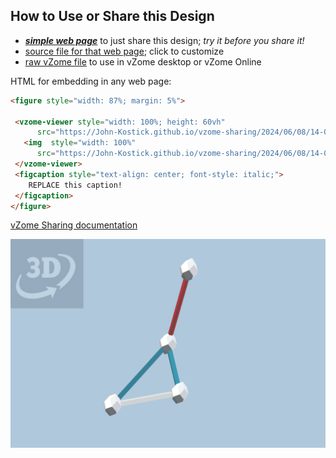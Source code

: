 
## How to Use or Share this Design

 - [***simple web page***](<https://John-Kostick.github.io/vzome-sharing/2024/06/08/14-02-34-Kepler-Triangle/>) to just share this design; *try it before you share it!*
 - [source file for that web page](<https://github.com/John-Kostick/vzome-sharing/edit/main/2024/06/08/14-02-34-Kepler-Triangle/index.md>); click to customize
 - [raw vZome file](<https://raw.githubusercontent.com/John-Kostick/vzome-sharing/main/2024/06/08/14-02-34-Kepler-Triangle/Kepler-Triangle.vZome>) to use in vZome desktop or vZome Online
 
 HTML for embedding in any web page:
 ```html
<figure style="width: 87%; margin: 5%">
  
  <vzome-viewer style="width: 100%; height: 60vh" 
       src="https://John-Kostick.github.io/vzome-sharing/2024/06/08/14-02-34-Kepler-Triangle/Kepler-Triangle.vZome" >
    <img  style="width: 100%"
       src="https://John-Kostick.github.io/vzome-sharing/2024/06/08/14-02-34-Kepler-Triangle/Kepler-Triangle.png" >
  </vzome-viewer>
  <figcaption style="text-align: center; font-style: italic;">
     REPLACE this caption!
  </figcaption>
</figure>

 ```

[vZome Sharing documentation](https://vzome.github.io/vzome/sharing.html#how-it-works)

![Image](<Kepler-Triangle.png>)

